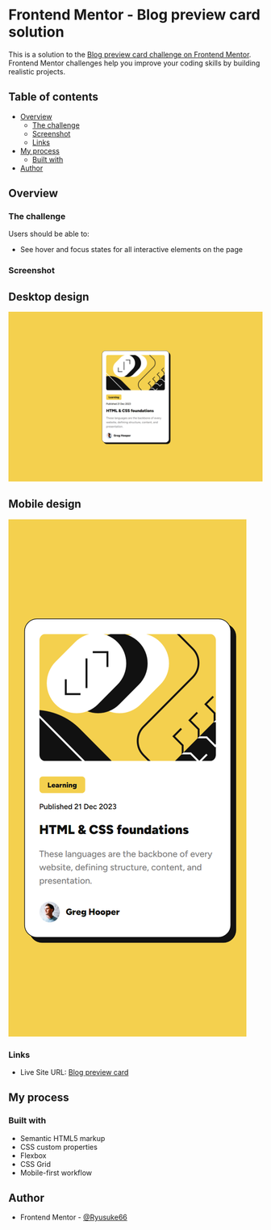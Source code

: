 # Frontend Mentor - Blog preview card solution

This is a solution to the [Blog preview card challenge on Frontend Mentor](https://www.frontendmentor.io/challenges/blog-preview-card-ckPaj01IcS). Frontend Mentor challenges help you improve your coding skills by building realistic projects. 

## Table of contents

- [Overview](#overview)
  - [The challenge](#the-challenge)
  - [Screenshot](#screenshot)
  - [Links](#links)
- [My process](#my-process)
  - [Built with](#built-with)
- [Author](#author)

## Overview

### The challenge

Users should be able to:

- See hover and focus states for all interactive elements on the page

### Screenshot

## Desktop design

![](./screenshots/desktop-design.png)

## Mobile design

![](./screenshots/mobile-design.png)

### Links

- Live Site URL: [Blog preview card](https://ryusuke66.github.io/blog-preview-card)

## My process

### Built with

- Semantic HTML5 markup
- CSS custom properties
- Flexbox
- CSS Grid
- Mobile-first workflow

## Author

- Frontend Mentor - [@Ryusuke66](https://www.frontendmentor.io/profile/Ryusuke66)
